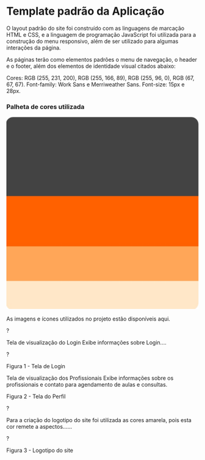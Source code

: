 # Template padrão da Aplicação

O layout padrão do site foi construído com as linguagens de marcação HTML e CSS, e a linguagem de programação JavaScript foi utilizada para a construção do menu responsivo, além de ser utilizado para algumas interações da página. 

As páginas terão como elementos padrões o menu de navegação, o header e o footer, além dos elementos de identidade visual citados abaixo:

Cores: RGB (255, 231, 200), RGB (255, 166, 89), RGB (255, 96, 0), RGB (67, 67, 67).
Font-family: Work Sans e Merriweather Sans. 
Font-size: 15px e 28px.

<h3><b>Palheta de cores utilizada</b></h3>

<img src=https://github.com/ICEI-PUC-Minas-PMV-ADS/pmv-ads-2024-e1-proj-web-t15-connectfit/blob/73141cb42c8f94b40e4a4324e4abf04e0af36d67/docs/img/Palheta.jpg>

As imagens e ícones utilizados no projeto estão disponíveis aqui.


?

Tela de visualização do Login
Exibe informações sobre Login....

?

Figura 1 - Tela de Login

Tela de visualização dos Profissionais
Exibe informações sobre os profissionais e contato para agendamento de aulas e consultas.



Figura 2 - Tela do Perfil

?


Para a criação do logotipo do site foi utilizada as cores amarela, pois esta cor remete a aspectos......

?

Figura 3 - Logotipo do site
